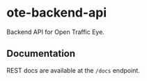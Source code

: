 # ote-backend-api

Backend API for Open Traffic Eye.

## Documentation

REST docs are available at the `/docs` endpoint.
